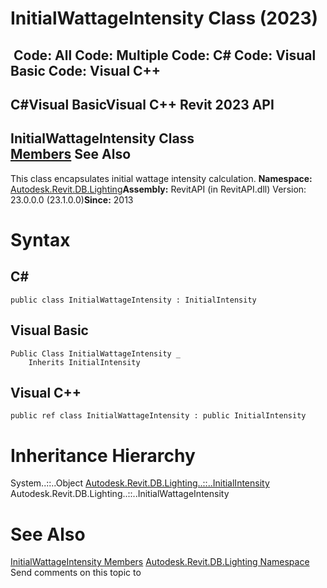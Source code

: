 # InitialWattageIntensity Class (2023)

﻿
 Code: All Code: Multiple Code: C# Code: Visual Basic Code: Visual C++   
---  
C#Visual BasicVisual C++
Revit 2023 API  
---  
InitialWattageIntensity Class  
[Members](4c679b4c-7049-2f02-a8fd-7500a3d2c63e.md "InitialWattageIntensity Members") See Also  
---  
This class encapsulates initial wattage intensity calculation. 
**Namespace:** [Autodesk.Revit.DB.Lighting](a6a04f07-7fd2-0a4e-12e7-01842ee6daaf.md "Autodesk.Revit.DB.Lighting Namespace")**Assembly:** RevitAPI (in RevitAPI.dll) Version: 23.0.0.0 (23.1.0.0)**Since:** 2013 
# Syntax
C#  
---  
```text
public class InitialWattageIntensity : InitialIntensity
```
  
Visual Basic  
---  
```text
Public Class InitialWattageIntensity _
	Inherits InitialIntensity
```
  
Visual C++  
---  
```text
public ref class InitialWattageIntensity : public InitialIntensity
```
  
# Inheritance Hierarchy
System..::..Object [Autodesk.Revit.DB.Lighting..::..InitialIntensity](557d9e25-430a-2f92-3dbc-c9ec84e07900.md "InitialIntensity Class") Autodesk.Revit.DB.Lighting..::..InitialWattageIntensity
# See Also
[InitialWattageIntensity Members](4c679b4c-7049-2f02-a8fd-7500a3d2c63e.md "InitialWattageIntensity Members")
[Autodesk.Revit.DB.Lighting Namespace](a6a04f07-7fd2-0a4e-12e7-01842ee6daaf.md "Autodesk.Revit.DB.Lighting Namespace")
Send comments on this topic to 